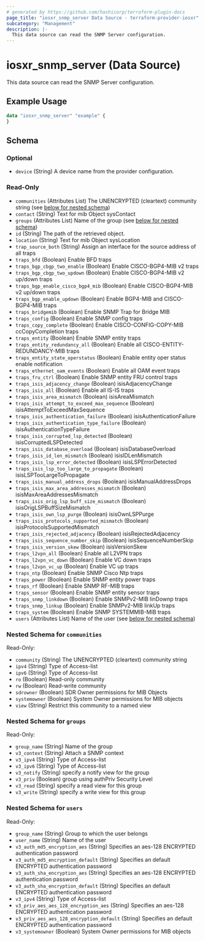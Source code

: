 ```yaml
---
# generated by https://github.com/hashicorp/terraform-plugin-docs
page_title: "iosxr_snmp_server Data Source - terraform-provider-iosxr"
subcategory: "Management"
description: |-
  This data source can read the SNMP Server configuration.
---
```


# iosxr_snmp_server (Data Source)

This data source can read the SNMP Server configuration.

## Example Usage

```terraform
data "iosxr_snmp_server" "example" {
}
```

<!-- schema generated by tfplugindocs -->
## Schema

### Optional

- `device` (String) A device name from the provider configuration.

### Read-Only

- `communities` (Attributes List) The UNENCRYPTED (cleartext) community string (see [below for nested schema](#nestedatt--communities))
- `contact` (String) Text for mib Object sysContact
- `groups` (Attributes List) Name of the group (see [below for nested schema](#nestedatt--groups))
- `id` (String) The path of the retrieved object.
- `location` (String) Text for mib Object sysLocation
- `trap_source_both` (String) Assign an interface for the source address of all traps
- `traps_bfd` (Boolean) Enable BFD traps
- `traps_bgp_cbgp_two_enable` (Boolean) Enable CISCO-BGP4-MIB v2 traps
- `traps_bgp_cbgp_two_updown` (Boolean) Enable CISCO-BGP4-MIB v2 up/down traps
- `traps_bgp_enable_cisco_bgp4_mib` (Boolean) Enable CISCO-BGP4-MIB v2 up/down traps
- `traps_bgp_enable_updown` (Boolean) Enable BGP4-MIB and CISCO-BGP4-MIB traps
- `traps_bridgemib` (Boolean) Enable SNMP Trap for Bridge MIB
- `traps_config` (Boolean) Enable SNMP config traps
- `traps_copy_complete` (Boolean) Enable CISCO-CONFIG-COPY-MIB ccCopyCompletion traps
- `traps_entity` (Boolean) Enable SNMP entity traps
- `traps_entity_redundancy_all` (Boolean) Enable all CISCO-ENTITY-REDUNDANCY-MIB traps
- `traps_entity_state_operstatus` (Boolean) Enable entity oper status enable notification
- `traps_ethernet_oam_events` (Boolean) Enable all OAM event traps
- `traps_fru_ctrl` (Boolean) Enable SNMP entity FRU control traps
- `traps_isis_adjacency_change` (Boolean) isisAdjacencyChange
- `traps_isis_all` (Boolean) Enable all IS-IS traps
- `traps_isis_area_mismatch` (Boolean) isisAreaMismatch
- `traps_isis_attempt_to_exceed_max_sequence` (Boolean) isisAttemptToExceedMaxSequence
- `traps_isis_authentication_failure` (Boolean) isisAuthenticationFailure
- `traps_isis_authentication_type_failure` (Boolean) isisAuthenticationTypeFailure
- `traps_isis_corrupted_lsp_detected` (Boolean) isisCorruptedLSPDetected
- `traps_isis_database_overload` (Boolean) isisDatabaseOverload
- `traps_isis_id_len_mismatch` (Boolean) isisIDLenMismatch
- `traps_isis_lsp_error_detected` (Boolean) isisLSPErrorDetected
- `traps_isis_lsp_too_large_to_propagate` (Boolean) isisLSPTooLargeToPropagate
- `traps_isis_manual_address_drops` (Boolean) isisManualAddressDrops
- `traps_isis_max_area_addresses_mismatch` (Boolean) isisMaxAreaAddressesMismatch
- `traps_isis_orig_lsp_buff_size_mismatch` (Boolean) isisOrigLSPBuffSizeMismatch
- `traps_isis_own_lsp_purge` (Boolean) isisOwnLSPPurge
- `traps_isis_protocols_supported_mismatch` (Boolean) isisProtocolsSupportedMismatch
- `traps_isis_rejected_adjacency` (Boolean) isisRejectedAdjacency
- `traps_isis_sequence_number_skip` (Boolean) isisSequenceNumberSkip
- `traps_isis_version_skew` (Boolean) isisVersionSkew
- `traps_l2vpn_all` (Boolean) Enable all L2VPN traps
- `traps_l2vpn_vc_down` (Boolean) Enable VC down traps
- `traps_l2vpn_vc_up` (Boolean) Enable VC up traps
- `traps_ntp` (Boolean) Enable SNMP Cisco Ntp traps
- `traps_power` (Boolean) Enable SNMP entity power traps
- `traps_rf` (Boolean) Enable SNMP RF-MIB traps
- `traps_sensor` (Boolean) Enable SNMP entity sensor traps
- `traps_snmp_linkdown` (Boolean) Enable SNMPv2-MIB linDownp traps
- `traps_snmp_linkup` (Boolean) Enable SNMPv2-MIB linkUp traps
- `traps_system` (Boolean) Enable SNMP SYSTEMMIB-MIB traps
- `users` (Attributes List) Name of the user (see [below for nested schema](#nestedatt--users))

<a id="nestedatt--communities"></a>
### Nested Schema for `communities`

Read-Only:

- `community` (String) The UNENCRYPTED (cleartext) community string
- `ipv4` (String) Type of Access-list
- `ipv6` (String) Type of Access-list
- `ro` (Boolean) Read-only community
- `rw` (Boolean) Read-write community
- `sdrowner` (Boolean) SDR Owner permissions for MIB Objects
- `systemowner` (Boolean) System Owner permissions for MIB objects
- `view` (String) Restrict this community to a named view


<a id="nestedatt--groups"></a>
### Nested Schema for `groups`

Read-Only:

- `group_name` (String) Name of the group
- `v3_context` (String) Attach a SNMP context
- `v3_ipv4` (String) Type of Access-list
- `v3_ipv6` (String) Type of Access-list
- `v3_notify` (String) specify a notify view for the group
- `v3_priv` (Boolean) group using authPriv Security Level
- `v3_read` (String) specify a read view for this group
- `v3_write` (String) specify a write view for this group


<a id="nestedatt--users"></a>
### Nested Schema for `users`

Read-Only:

- `group_name` (String) Group to which the user belongs
- `user_name` (String) Name of the user
- `v3_auth_md5_encryption_aes` (String) Specifies an aes-128 ENCRYPTED authentication password
- `v3_auth_md5_encryption_default` (String) Specifies an default ENCRYPTED authentication password
- `v3_auth_sha_encryption_aes` (String) Specifies an aes-128 ENCRYPTED authentication password
- `v3_auth_sha_encryption_default` (String) Specifies an default ENCRYPTED authentication password
- `v3_ipv4` (String) Type of Access-list
- `v3_priv_aes_aes_128_encryption_aes` (String) Specifies an aes-128 ENCRYPTED authentication password
- `v3_priv_aes_aes_128_encryption_default` (String) Specifies an default ENCRYPTED authentication password
- `v3_systemowner` (Boolean) System Owner permissions for MIB objects
